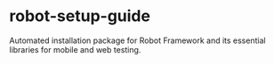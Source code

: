 # robot-setup-guide
Automated installation package for Robot Framework and its essential libraries for mobile and web testing.
